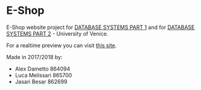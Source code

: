 # E-Shop
E-Shop website project for [DATABASE SYSTEMS PART 1](https://www.unive.it/data/insegnamento/230183) and for [DATABASE SYSTEMS PART 2](https://www.unive.it/data/insegnamento/230184) - University of Venice.

For a realtime preview you can visit [this site](progettobasi2018.altervista.org).

Made in 2017/2018 by: 
- Alex Dametto 864094
- Luca Melissari 865700
- Jasari Besar 862699
